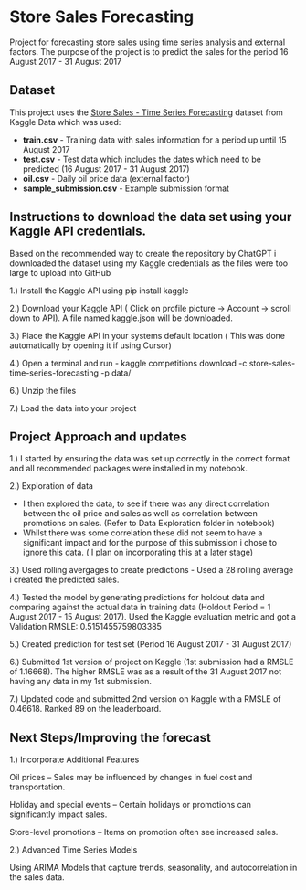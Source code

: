# Store Sales Forecasting

Project for forecasting store sales using time series analysis and external factors.
The purpose of the project is to predict the sales for the period 16 August 2017 - 31 August 2017

## Dataset

This project uses the [Store Sales - Time Series Forecasting](https://www.kaggle.com/competitions/store-sales-time-series-forecasting) dataset from Kaggle
Data which was used:

- **train.csv** - Training data with sales information for a period up until 15 August 2017
- **test.csv** - Test data which includes the dates which need to be predicted (16 August 2017 - 31 August 2017)
- **oil.csv** - Daily oil price data (external factor)
- **sample_submission.csv** - Example submission format



## Instructions to download the data set using your Kaggle API credentials. 
Based on the recommended way to create the repository by ChatGPT i downloaded the dataset using my Kaggle credentials as the files were too large to upload into GitHub
  
1.) Install the Kaggle API using pip install kaggle

2.) Download your Kaggle API ( Click on profile picture → Account → scroll down to API). A file named kaggle.json will be downloaded. 

3.) Place the Kaggle API in your systems default location ( This was done automatically by opening it if using Cursor)

4.) Open a terminal and run - kaggle competitions download -c store-sales-time-series-forecasting -p data/

6.) Unzip the files 

7.) Load the data into your project
  
## Project Approach and updates

1.) I started by ensuring the data was set up correctly in the correct format and all recommended packages were installed in my notebook.

2.) Exploration of data
- I then explored the data, to see if there was any direct correlation between the oil price and sales as well as correlation between promotions on sales. (Refer to Data Exploration folder in notebook) 
- Whilst there was some correlation these did not seem to have a significant impact and for the purpose of this submission i chose to ignore this data. ( I plan on incorporating this at a later stage)
  
3.) Used rolling avergages to create predictions - Used a 28 rolling average i created the predicted sales.
   
4.) Tested the model by generating predictions for holdout data and comparing against the actual data in training data (Holdout Period = 1 August 2017 - 15 August 2017). Used the Kaggle evaluation metric and got a Validation RMSLE: 0.5151455759803385 
   
5.) Created prediction for test set (Period 16 August 2017 - 31 August 2017) 

6.) Submitted 1st version of project on Kaggle (1st submission had a RMSLE of 1.16668). The higher RMSLE was as a result of the 31 August 2017 not having any data in my 1st submission. 

7.) Updated code and submitted 2nd version on Kaggle with a RMSLE of 0.46618. Ranked 89 on the leaderboard. 

## Next Steps/Improving the forecast

1.) Incorporate Additional Features

Oil prices – Sales may be influenced by changes in fuel cost and transportation.

Holiday and special events – Certain holidays or promotions can significantly impact sales.

Store-level promotions – Items on promotion often see increased sales.

2.) Advanced Time Series Models

Using ARIMA Models that capture trends, seasonality, and autocorrelation in the sales data.
